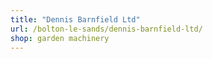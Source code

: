 ```yaml
---
title: "Dennis Barnfield Ltd"
url: /bolton-le-sands/dennis-barnfield-ltd/
shop: garden machinery
---
```

